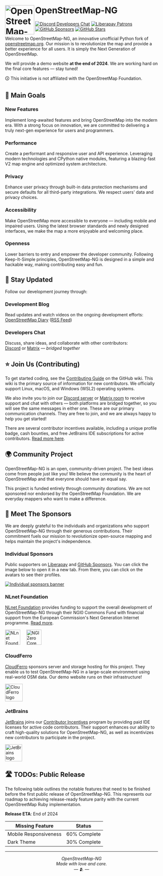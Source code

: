 # <img src="https://files.monicz.dev/osm/openstreetmap-ng.webp" alt="OpenStreetMap-NG logo" align="left" height="96px"> OpenStreetMap-NG

[![Discord Developers Chat](https://shields.monicz.dev/discord/1246123404613128203?logo=discord&logoColor=FFF&label=Developers&color=5865F2&cacheSeconds=600)](https://discord.gg/GM89hdjSCB)
[![Liberapay Patrons](https://shields.monicz.dev/liberapay/patrons/Zaczero?logo=liberapay&label=Patrons)](https://liberapay.com/Zaczero/)
[![GitHub Sponsors](https://shields.monicz.dev/github/sponsors/Zaczero?logo=github&label=Sponsors&color=%23db61a2)](https://github.com/sponsors/Zaczero)
[![GitHub Stars](https://shields.monicz.dev/github/stars/openstreetmap-ng/openstreetmap-ng?style=social)](https://github.com/openstreetmap-ng/openstreetmap-ng)

Welcome to OpenStreetMap-NG, an innovative unofficial Python fork of [openstreetmap.org](https://openstreetmap.org). Our mission is to revolutionize the map and provide a better experience for all users. It is simply the Next Generation of OpenStreetMap.

We will provide a demo website **at the end of 2024**. We are working hard on the final core features — stay tuned!

🛈 This initiative is not affiliated with the OpenStreetMap Foundation.

## 🎯 Main Goals

### **New Features**

Implement long-awaited features and bring OpenStreetMap into the modern era. With a strong focus on innovation, we are committed to delivering a truly next-gen experience for users and programmers.

### **Performance**

Create a performant and responsive user and API experience. Leveraging modern technologies and CPython native modules, featuring a blazing-fast V2 map engine and optimized system architecture.

### **Privacy**

Enhance user privacy through built-in data protection mechanisms and secure defaults for all third-party integrations. We respect users' data and privacy choices.

### **Accessibility**

Make OpenStreetMap more accessible to everyone — including mobile and impaired users. Using the latest browser standards and newly designed interfaces, we make the map a more enjoyable and welcoming place.

### **Openness**

Lower barriers to entry and empower the developer community. Following Keep-It-Simple principles, OpenStreetMap-NG is designed in a simple and hackable way, making contributing easy and fun.

## 📢 Stay Updated

Follow our development journey through:

### **Development Blog**

Read updates and watch videos on the ongoing development efforts:\
[OpenStreetMap Diary](https://www.openstreetmap.org/user/NorthCrab/diary) ([RSS Feed](https://www.openstreetmap.org/user/NorthCrab/diary/rss))

### **Developers Chat**

Discuss, share ideas, and collaborate with other contributors:\
[Discord](https://discord.gg/GM89hdjSCB) or [Matrix](https://matrix.to/#/#openstreetmap-ng:matrix.org) — *bridged together*

## ⭐ Join Us (Contributing)

To get started coding, see
the [Contributing Guide](https://github.com/openstreetmap-ng/openstreetmap-ng/wiki/Contributing:-Getting-Started) on the
GitHub wiki. This wiki is the primary source of information for new contributors. We officially support Linux, macOS,
and Windows (WSL2) operating systems.

We also invite you to join our [Discord server](https://discord.gg/GM89hdjSCB) or [Matrix room](https://matrix.to/#/#openstreetmap-ng:matrix.org) to receive support and chat with others — both platforms are bridged together, so you will see the same messages in either one. These are our primary communication channels. They are free to join, and we are always happy to help you get started!

There are several contributor incentives available, including a unique profile badge, cash bounties, and free JetBrains
IDE subscriptions for active contributors.
[Read more here](https://github.com/openstreetmap-ng/openstreetmap-ng/wiki/Contributor-Incentives).

## 🌍 Community Project

OpenStreetMap-NG is an open, community-driven project. The best ideas come from people just like you! We believe the community is the heart of OpenStreetMap and that everyone should have an equal say.

This project is funded entirely through community donations. We are not sponsored nor endorsed by the OpenStreetMap Foundation. We are everyday mappers who want to make a difference.

## 🤝️ Meet The Sponsors

We are deeply grateful to the individuals and organizations who support OpenStreetMap-NG through their generous contributions. Their commitment fuels our mission to revolutionize open-source mapping and helps maintain the project's independence.

### Individual Sponsors

Public supporters on [Liberapay](https://liberapay.com/Zaczero/) and [GitHub Sponsors](https://github.com/sponsors/Zaczero). You can click the image below to open it in a new tab. From there, you can click on the avatars to see their profiles.

[![Individual sponsors banner](https://monicz.dev/sponsors.svg)](https://monicz.dev/sponsors.svg)

### NLnet Foundation

[NLnet Foundation](https://nlnet.nl) provides funding to support the overall development of OpenStreetMap-NG through their NGI0 Commons Fund with financial support from the European Commission's Next Generation Internet programme. [Read more](https://nlnet.nl/project/OpenStreetMap-NG/).

[<img src="https://nlnet.nl/logo/banner.svg" alt="NLnet Foundation logo" height=50>](https://nlnet.nl)
&nbsp;&nbsp;&nbsp;
[<img src="https://nlnet.nl/image/logos/NGI0Core_tag.svg" alt="NGI Zero Core logo" height=50>](https://nlnet.nl/core)

### CloudFerro

[CloudFerro](https://cloudferro.com) sponsors server and storage hosting for this project. They enable us to test OpenStreetMap-NG in a large-scale environment using real-world OSM data. Our demo website runs on their infrastructure!

[<img src="https://raw.githubusercontent.com/openstreetmap-ng/openstreetmap-ng/refs/heads/main/resources/cloudferro.webp" alt="CloudFerro logo" height=58>](https://cloudferro.com)

### JetBrains

[JetBrains](https://www.jetbrains.com) joins our [Contributor Incentives](https://github.com/openstreetmap-ng/openstreetmap-ng/wiki/Contributor-Incentives) program by providing paid IDE licenses for active code contributors. Their support enhances our ability to craft high-quality solutions for OpenStreetMap-NG, as well as incentivizes new contributors to participate in the project.

[<img src="https://raw.githubusercontent.com/openstreetmap-ng/openstreetmap-ng/refs/heads/main/resources/jetbrains.webp" alt="JetBrains logo" height=56>](https://www.jetbrains.com)

## 🛣️ TODOs: Public Release

The following table outlines the notable features that need to be finished before the first public release of OpenStreetMap-NG. This represents our roadmap to achieving release-ready feature parity with the current OpenStreetMap Ruby implementation.

**Release ETA**: End of 2024

| Missing Feature       | Status       |
|-----------------------|--------------|
| Mobile Responsiveness | 60% Complete |
| Dark Theme            | 30% Complete |

---

<p align="center">
<i>OpenStreetMap-NG</i><br>
<i>Made with love and care.</i><br>
— 🫂 —
</p>

